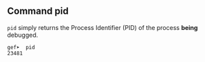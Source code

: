 ## Command pid ##

`pid` simply returns the Process Identifier (PID) of the process **being**
debugged.

```
gef➤  pid
23481
```
